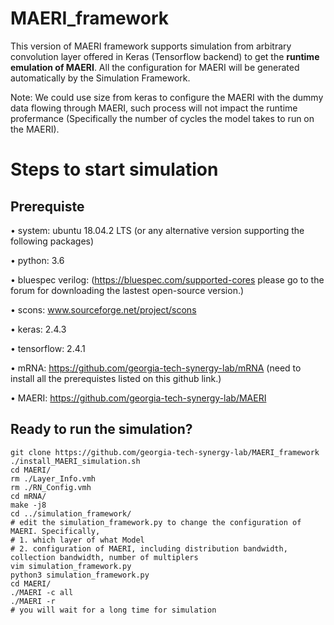 # MAERI_framework

This version of MAERI framework supports simulation from arbitrary convolution layer offered in Keras (Tensorflow backend) to get the **runtime emulation of MAERI**. All the configuration for MAERI will be generated automatically by the Simulation Framework.

Note: We could use size from keras to configure the MAERI with the dummy data flowing through MAERI, such process will not impact the runtime profermance (Specifically the number of cycles the model takes to run on the MAERI). 


# Steps to start simulation
## Prerequiste
• system: ubuntu 18.04.2 LTS (or any alternative version supporting the following packages)

• python: 3.6

• bluespec verilog: (https://bluespec.com/supported-cores please go to the forum for downloading the lastest open-source version.)

• scons: www.sourceforge.net/project/scons

• keras: 2.4.3

• tensorflow: 2.4.1

• mRNA: https://github.com/georgia-tech-synergy-lab/mRNA (need to install all the prerequistes listed on this github link.)

• MAERI: https://github.com/georgia-tech-synergy-lab/MAERI
## Ready to run the simulation?
```
git clone https://github.com/georgia-tech-synergy-lab/MAERI_framework
./install_MAERI_simulation.sh 
cd MAERI/
rm ./Layer_Info.vmh 
rm ./RN_Config.vmh 
cd mRNA/
make -j8
cd ../simulation_framework/
# edit the simulation_framework.py to change the configuration of MAERI. Specifically, 
# 1. which layer of what Model
# 2. configuration of MAERI, including distribution bandwidth, collection bandwidth, number of multiplers
vim simulation_framework.py
python3 simulation_framework.py
cd MAERI/
./MAERI -c all
./MAERI -r
# you will wait for a long time for simulation
```
